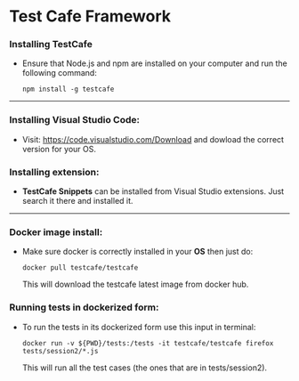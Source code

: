 # Test Cafe Framework

### Installing **TestCafe**
- Ensure that Node.js and npm are installed on your computer and run the following command: 

    `npm install -g testcafe`

--------
### Installing Visual Studio Code:
- Visit: https://code.visualstudio.com/Download and dowload the correct version for your OS.

### Installing extension:
- **TestCafe Snippets** can be installed from       Visual Studio extensions. Just search it there and installed it.

----
### Docker image install:
- Make sure docker is correctly installed in your **OS** then just do:

    `docker pull testcafe/testcafe` 
    
    This will download the testcafe latest image from docker hub.

### Running tests in dockerized form:
- To run the tests in its dockerized form use this input in terminal: 

    `docker run -v ${PWD}/tests:/tests -it testcafe/testcafe firefox tests/session2/*.js`

    This will run all the test cases (the ones that are in tests/session2).